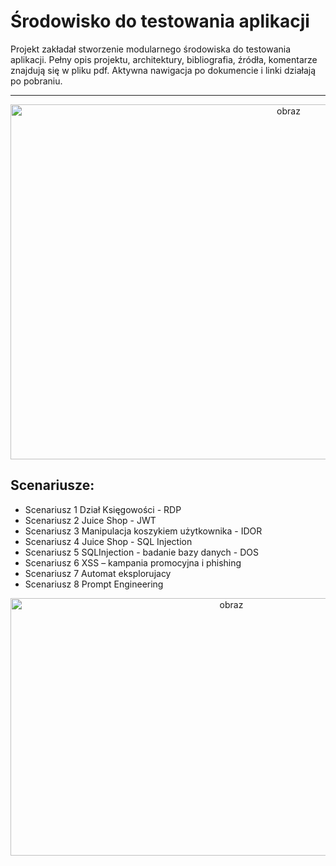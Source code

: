# Środowisko do testowania aplikacji
Projekt zakładał stworzenie modularnego środowiska do testowania aplikacji. Pełny opis projektu, architektury, bibliografia, źródła, komentarze znajdują się w pliku pdf. Aktywna nawigacja po dokumencie i linki działają po pobraniu.


---

<p align="center">
  <img width="874" height="568" alt="obraz" src="https://github.com/user-attachments/assets/f3b318b9-a463-4d93-bfe0-0a2d036d4c7a" />
</p>



## Scenariusze:
 - Scenariusz 1 Dział Księgowości - RDP
 - Scenariusz 2 Juice Shop - JWT
 - Scenariusz 3 Manipulacja koszykiem użytkownika - IDOR
 - Scenariusz 4 Juice Shop - SQL Injection
 - Scenariusz 5 SQLInjection - badanie bazy danych - DOS
 - Scenariusz 6 XSS – kampania promocyjna i phishing
 - Scenariusz 7 Automat eksplorujacy
 - Scenariusz 8 Prompt Engineering
<p align="center">
  <img width="691" height="412" alt="obraz" src="https://github.com/user-attachments/assets/43b12d6e-2ae1-475b-9c34-67fa439f1fb8" />
</p>

